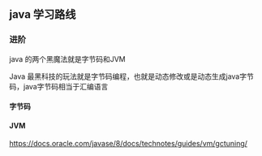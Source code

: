 ## java 学习路线



### 进阶

java 的两个黑魔法就是字节码和JVM

Java 最黑科技的玩法就是字节码编程，也就是动态修改或是动态生成java字节码，java字节码相当于汇编语言

#### 字节码

#### JVM

https://docs.oracle.com/javase/8/docs/technotes/guides/vm/gctuning/

